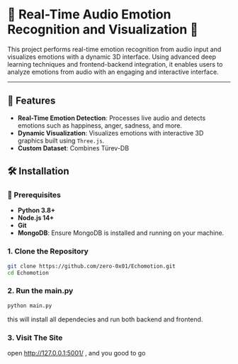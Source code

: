 # 🎵 Real-Time Audio Emotion Recognition and Visualization 🌟

This project performs real-time emotion recognition from audio input and visualizes emotions with a dynamic 3D interface. Using advanced deep learning techniques and frontend-backend integration, it enables users to analyze emotions from audio with an engaging and interactive interface.

---

## 🚀 Features

- **Real-Time Emotion Detection**: Processes live audio and detects emotions such as happiness, anger, sadness, and more.
- **Dynamic Visualization**: Visualizes emotions with interactive 3D graphics built using `Three.js`.
- **Custom Dataset**: Combines Türev-DB

## 🛠️ Installation

### 🔧 Prerequisites

- **Python 3.8+**
- **Node.js 14+**
- **Git**
- **MongoDB**: Ensure MongoDB is installed and running on your machine.

### 1. Clone the Repository
```bash
git clone https://github.com/zero-0x01/Echomotion.git
cd Echomotion
```

### 2. Run the main.py
```python
python main.py
```
this will install all dependecies and run both backend and frontend.

### 3. Visit The Site
open http://127.0.0.1:5001/ , and you good to go
